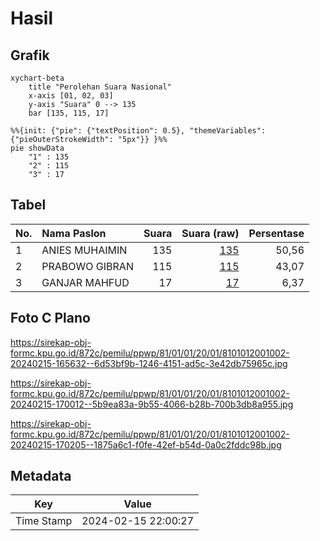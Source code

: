 # Hasil

## Grafik

```mermaid
xychart-beta
    title "Perolehan Suara Nasional"
    x-axis [01, 02, 03]
    y-axis "Suara" 0 --> 135
    bar [135, 115, 17]
```

```mermaid
%%{init: {"pie": {"textPosition": 0.5}, "themeVariables": {"pieOuterStrokeWidth": "5px"}} }%%
pie showData
    "1" : 135
    "2" : 115
    "3" : 17
```

## Tabel

| No. | Nama Paslon    | Suara | Suara (raw) | Persentase |
|:--- |:-------------- | -----:| -----------:| ----------:|
| 1   | ANIES MUHAIMIN | 135   | [135][p-1]  | 50,56      |
| 2   | PRABOWO GIBRAN | 115   | [115][p-2]  | 43,07      |
| 3   | GANJAR MAHFUD  | 17    | [17][p-3]   | 6,37       |


[p-1]: https://github.com/gigit-pemilu/pemilu-2024/blob/main/pilpres/hitung-suara/sub/81-maluku/sub/01-maluku-tengah/sub/01-amahai/sub/2001-tamilouw/sub/002-tps/sub/paslon-1.txt
[p-2]: https://github.com/gigit-pemilu/pemilu-2024/blob/main/pilpres/hitung-suara/sub/81-maluku/sub/01-maluku-tengah/sub/01-amahai/sub/2001-tamilouw/sub/002-tps/sub/paslon-2.txt
[p-3]: https://github.com/gigit-pemilu/pemilu-2024/blob/main/pilpres/hitung-suara/sub/81-maluku/sub/01-maluku-tengah/sub/01-amahai/sub/2001-tamilouw/sub/002-tps/sub/paslon-3.txt

## Foto C Plano

https://sirekap-obj-formc.kpu.go.id/872c/pemilu/ppwp/81/01/01/20/01/8101012001002-20240215-165632--6d53bf9b-1246-4151-ad5c-3e42db75965c.jpg

https://sirekap-obj-formc.kpu.go.id/872c/pemilu/ppwp/81/01/01/20/01/8101012001002-20240215-170012--5b9ea83a-9b55-4066-b28b-700b3db8a955.jpg

https://sirekap-obj-formc.kpu.go.id/872c/pemilu/ppwp/81/01/01/20/01/8101012001002-20240215-170205--1875a6c1-f0fe-42ef-b54d-0a0c2fddc98b.jpg


## Metadata

| Key        | Value               |
| ---------- | ------------------- |
| Time Stamp | 2024-02-15 22:00:27 |



